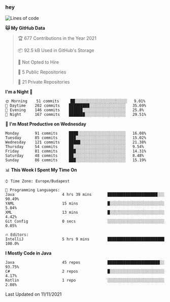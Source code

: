 ### hey

<!--START_SECTION:waka-->
![Lines of code](https://img.shields.io/badge/From%20Hello%20World%20I%27ve%20Written-466474%20lines%20of%20code-blue)

**🐱 My GitHub Data** 

> 🏆 677 Contributions in the Year 2021
 > 
> 📦 92.5 kB Used in GitHub's Storage 
 > 
> 🚫 Not Opted to Hire
 > 
> 📜 5 Public Repositories 
 > 
> 🔑 21 Private Repositories  
 > 
**I'm a Night 🦉** 

```text
🌞 Morning    51 commits     ██░░░░░░░░░░░░░░░░░░░░░░░   9.01% 
🌆 Daytime    202 commits    █████████░░░░░░░░░░░░░░░░   35.69% 
🌃 Evening    146 commits    ██████░░░░░░░░░░░░░░░░░░░   25.8% 
🌙 Night      167 commits    ███████░░░░░░░░░░░░░░░░░░   29.51%

```
📅 **I'm Most Productive on Wednesday** 

```text
Monday       91 commits     ████░░░░░░░░░░░░░░░░░░░░░   16.08% 
Tuesday      85 commits     ███░░░░░░░░░░░░░░░░░░░░░░   15.02% 
Wednesday    121 commits    █████░░░░░░░░░░░░░░░░░░░░   21.38% 
Thursday     54 commits     ██░░░░░░░░░░░░░░░░░░░░░░░   9.54% 
Friday       81 commits     ███░░░░░░░░░░░░░░░░░░░░░░   14.31% 
Saturday     48 commits     ██░░░░░░░░░░░░░░░░░░░░░░░   8.48% 
Sunday       86 commits     ███░░░░░░░░░░░░░░░░░░░░░░   15.19%

```


📊 **This Week I Spent My Time On** 

```text
⌚︎ Time Zone: Europe/Budapest

💬 Programming Languages: 
Java                     4 hrs 39 mins       ██████████████████████░░░   90.49% 
YAML                     15 mins             █░░░░░░░░░░░░░░░░░░░░░░░░   5.04% 
XML                      13 mins             █░░░░░░░░░░░░░░░░░░░░░░░░   4.42% 
Git Config               0 secs              ░░░░░░░░░░░░░░░░░░░░░░░░░   0.05%

🔥 Editors: 
IntelliJ                 5 hrs 9 mins        █████████████████████████   100.0%

```

**I Mostly Code in Java** 

```text
Java                     45 repos            ███████████████████████░░   93.75% 
C#                       2 repos             █░░░░░░░░░░░░░░░░░░░░░░░░   4.17% 
Kotlin                   1 repo              ░░░░░░░░░░░░░░░░░░░░░░░░░   2.08%

```



 Last Updated on 11/11/2021
<!--END_SECTION:waka-->
